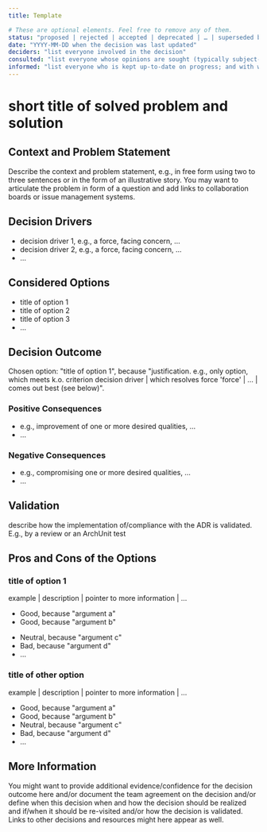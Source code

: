 ```yaml
---
title: Template

# These are optional elements. Feel free to remove any of them.
status: "proposed | rejected | accepted | deprecated | … | superseded by [ADR-0005](0005-example.md)"
date: "YYYY-MM-DD when the decision was last updated"
deciders: "list everyone involved in the decision"
consulted: "list everyone whose opinions are sought (typically subject-matter experts); and with whom there is a two-way communication"
informed: "list everyone who is kept up-to-date on progress; and with whom there is a one-way communication"
---
```


<!-- markdownlint-disable MD025 -->
# short title of solved problem and solution

## Context and Problem Statement

Describe the context and problem statement, e.g., in free form using two to
three sentences or in the form of an illustrative story. You may want to
articulate the problem in form of a question and add links to collaboration
boards or issue management systems.

<!-- This is an optional element. Feel free to remove. -->

## Decision Drivers

- decision driver 1, e.g., a force, facing concern, …
- decision driver 2, e.g., a force, facing concern, …
- … <!-- numbers of drivers can vary -->

## Considered Options

- title of option 1
- title of option 2
- title of option 3
- … <!-- numbers of options can vary -->

## Decision Outcome

Chosen option: "title of option 1", because "justification. e.g., only option,
which meets k.o. criterion decision driver | which resolves force 'force' | … |
comes out best (see below)".

<!-- This is an optional element. Feel free to remove. -->

### Positive Consequences

- e.g., improvement of one or more desired qualities, …
- …

<!-- This is an optional element. Feel free to remove. -->

### Negative Consequences

- e.g., compromising one or more desired qualities, …
- …

<!-- This is an optional element. Feel free to remove. -->

## Validation

describe how the implementation of/compliance with the ADR is validated. E.g.,
by a review or an ArchUnit test

<!-- This is an optional element. Feel free to remove. -->

## Pros and Cons of the Options

### title of option 1

<!-- This is an optional element. Feel free to remove. -->

example | description | pointer to more information | …

- Good, because "argument a"
- Good, because "argument b"
<!-- use "neutral" if the given argument weights neither for good nor bad -->
- Neutral, because "argument c"
- Bad, because "argument d"
- … <!-- numbers of pros and cons can vary -->

### title of other option

example | description | pointer to more information | …

- Good, because "argument a"
- Good, because "argument b"
- Neutral, because "argument c"
- Bad, because "argument d"
- …

<!-- This is an optional element. Feel free to remove. -->

## More Information

You might want to provide additional evidence/confidence for the decision
outcome here and/or document the team agreement on the decision and/or define
when this decision when and how the decision should be realized and if/when it
should be re-visited and/or how the decision is validated. Links to other
decisions and resources might here appear as well.
